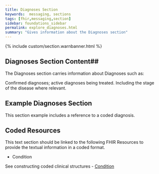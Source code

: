 ```yaml
---
title: Diagnoses Section
keywords:  messaging, sections
tags: [fhir,messaging,section]
sidebar: foundations_sidebar
permalink: explore_diagnoses.html
summary: "Gives information about the Diagnoses section"
---
```


{% include custom/section.warnbanner.html %}

## Diagnoses Section Content##
The Diagnoses section carries information about Diagnoses such as:

Confirmed diagnoses; active diagnoses being treated.
Including the stage of the disease where relevant.


##  Example Diagnoses Section ##

This section example includes a reference to a coded diagnosis.

<script src="https://gist.github.com/IOPS-DEV/6903725738cefc330a8964316f0a5e9d.js"></script>

## Coded Resources ##

This text section should be linked to the following FHIR Resources to provide the textual information in a coded format.

- Condition
 
See constructing coded clinical structures - [Condition](build_conditions.html)







